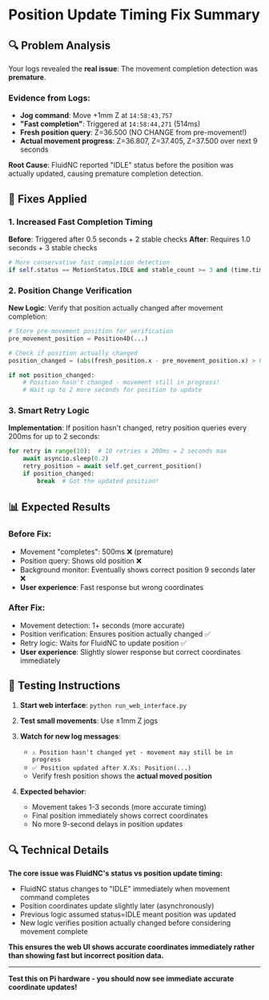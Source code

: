 # Position Update Timing Fix Summary

## 🔍 Problem Analysis

Your logs revealed the **real issue**: The movement completion detection was **premature**.

### Evidence from Logs:
- **Jog command**: Move +1mm Z at `14:58:43,757`
- **"Fast completion"**: Triggered at `14:58:44,271` (514ms)
- **Fresh position query**: Z=36.500 (NO CHANGE from pre-movement!)
- **Actual movement progress**: Z=36.807, Z=37.405, Z=37.500 over next 9 seconds

**Root Cause**: FluidNC reported "IDLE" status before the position was actually updated, causing premature completion detection.

## 🚀 Fixes Applied

### 1. Increased Fast Completion Timing
**Before**: Triggered after 0.5 seconds + 2 stable checks
**After**: Requires 1.0 seconds + 3 stable checks

```python
# More conservative fast completion detection
if self.status == MotionStatus.IDLE and stable_count >= 3 and (time.time() - start_time) > 1.0:
```

### 2. Position Change Verification
**New Logic**: Verify that position actually changed after movement completion:

```python
# Store pre-movement position for verification
pre_movement_position = Position4D(...)

# Check if position actually changed
position_changed = (abs(fresh_position.x - pre_movement_position.x) > 0.001 or ...)

if not position_changed:
    # Position hasn't changed - movement still in progress!
    # Wait up to 2 more seconds for position to update
```

### 3. Smart Retry Logic
**Implementation**: If position hasn't changed, retry position queries every 200ms for up to 2 seconds:

```python
for retry in range(10):  # 10 retries x 200ms = 2 seconds max
    await asyncio.sleep(0.2)
    retry_position = await self.get_current_position()
    if position_changed:
        break  # Got the updated position!
```

## 📊 Expected Results

### Before Fix:
- Movement "completes": 500ms ❌ (premature)
- Position query: Shows old position ❌
- Background monitor: Eventually shows correct position 9 seconds later ❌
- **User experience**: Fast response but wrong coordinates

### After Fix:
- Movement detection: 1+ seconds (more accurate)
- Position verification: Ensures position actually changed ✅
- Retry logic: Waits for FluidNC to update position ✅
- **User experience**: Slightly slower response but correct coordinates immediately

## 🧪 Testing Instructions

1. **Start web interface**: `python run_web_interface.py`

2. **Test small movements**: Use ±1mm Z jogs

3. **Watch for new log messages**:
   - `⚠️ Position hasn't changed yet - movement may still be in progress`
   - `✅ Position updated after X.Xs: Position(...)`
   - Verify fresh position shows the **actual moved position**

4. **Expected behavior**:
   - Movement takes 1-3 seconds (more accurate timing)
   - Final position immediately shows correct coordinates
   - No more 9-second delays in position updates

## 🔍 Technical Details

**The core issue was FluidNC's status vs position update timing:**
- FluidNC status changes to "IDLE" immediately when movement command completes
- Position coordinates update slightly later (asynchronously)
- Previous logic assumed status=IDLE meant position was updated
- New logic verifies position actually changed before considering movement complete

**This ensures the web UI shows accurate coordinates immediately rather than showing fast but incorrect position data.**

---

**Test this on Pi hardware - you should now see immediate accurate coordinate updates!**